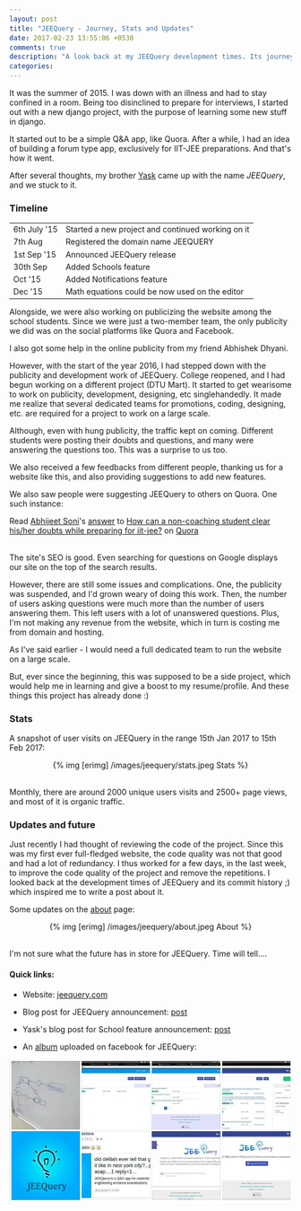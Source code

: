 ```yaml
---
layout: post
title: "JEEQuery - Journey, Stats and Updates"
date: 2017-02-23 13:55:06 +0530
comments: true
description: "A look back at my JEEQuery development times. Its journey, statistics and updates."
categories: 
---
```


It was the summer of 2015. I was down with an illness and had to stay confined in a room. Being too disinclined to prepare for interviews, I started out with a new django project, with the purpose of learning some new stuff in django.


It started out to be a simple Q&A app, like Quora. After a while, I had an idea of building a forum type app, exclusively for IIT-JEE preparations. And that's how it went. <!-- more -->


After several thoughts, my brother [Yask](http://iyask.me) came up with the name _JEEQuery_, and we stuck to it.


### Timeline

<table class="table">
<tr>
<td>6th July '15</td>
<td>Started a new project and continued working on it</td>
</tr>
<tr>
<td>7th Aug</td>
<td>Registered the domain name JEEQUERY</td>
</tr>
<tr>
<td>1st Sep '15</td>
<td>Announced JEEQuery release</td>
</tr>
<tr>
<td>30th Sep</td>
<td>Added Schools feature</td>
</tr>
<tr>
<td>Oct '15</td>
<td>Added Notifications feature</td>
</tr>
<tr>
<td>Dec '15</td>
<td>Math equations could be now used on the editor</td>
</tr>
</table>  


Alongside, we were also working on publicizing the website among the school students. Since we were just a two-member team, the only publicity we did was on the social platforms like Quora and Facebook.

I also got some help in the online publicity from my friend Abhishek Dhyani.


However, with the start of the year 2016, I had stepped down with the publicity and development work of JEEQuery. College reopened, and I had begun working on a different project (DTU Mart). It started to get wearisome to work on publicity, development, designing, etc singlehandedly. It made me realize that several dedicated teams for promotions, coding, designing, etc. are required for a project to work on a large scale.


Although, even with hung publicity, the traffic kept on coming. Different students were posting their doubts and questions, and many were answering the questions too. This was a surprise to us too.


We also received a few feedbacks from different people, thanking us for a website like this, and also providing suggestions to add new features.


We also saw people were suggesting JEEQuery to others on Quora. One such instance:


<span class="quora-content-embed" data-name="How-can-a-non-coaching-student-clear-his-her-doubts-while-preparing-for-iit-jee/answer/Abhijeet-Soni-8">Read <a class="quora-content-link" data-width="559" load-full-answer="True" data-key="74cef4be45af5bc4975c01d393579ddf" data-id="23554278" data-embed="ivqdcwk" href="https://www.quora.com/How-can-a-non-coaching-student-clear-his-her-doubts-while-preparing-for-iit-jee/answer/Abhijeet-Soni-8" data-type="answer" data-height="250"><a href="https://www.quora.com/Abhijeet-Soni-8">Abhijeet Soni</a>&#039;s <a href="/How-can-a-non-coaching-student-clear-his-her-doubts-while-preparing-for-iit-jee#ans23554278">answer</a> to <a href="/How-can-a-non-coaching-student-clear-his-her-doubts-while-preparing-for-iit-jee" ref="canonical"><span class="rendered_qtext">How can a non-coaching student clear his/her doubts while preparing for iit-jee?</span></a></a> on <a href="https://www.__nousername__.main.quora.com">Quora</a><script type="text/javascript" src="https://www.quora.com/widgets/content"></script></span>

<br>
The site's SEO is good. Even searching for questions on Google displays our site on the top of the search results.


However, there are still some issues and complications. One, the publicity was suspended, and I'd grown weary of doing this work. Then, the number of users asking questions were much more than the number of users answering them. This left users with a lot of unanswered questions. Plus, I'm not making any revenue from the website, which in turn is costing me from domain and hosting.

As I've said earlier - I would need a full dedicated team to run the website on a large scale.


But, ever since the beginning, this was supposed to be a side project, which would help me in learning and give a boost to my resume/profile. And these things this project has already done :)


### Stats
 
A snapshot of user visits on JEEQuery in the range 15th Jan 2017 to 15th Feb 2017:

<center>
	{% img [erimg] /images/jeequery/stats.jpeg Stats %}
</center><br>


Monthly, there are around 2000 unique users visits and 2500+ page views, and most of it is organic traffic.


### Updates and future

Just recently I had thought of reviewing the code of the project. Since this was my first ever full-fledged website, the code quality was not that good and had a lot of redundancy. I thus worked for a few days, in the last week, to improve the code quality of the project and remove the repetitions. I looked back at the development times of JEEQuery and its commit history ;) which inspired me to write a post about it.


Some updates on the [about](http://jeequery.com/about) page:

<center>
	{% img [erimg] /images/jeequery/about.jpeg About %}
</center><br>



I'm not sure what the future has in store for JEEQuery. Time will tell....


#### Quick links:

* Website: [jeequery.com](http://jeequery.com)

* Blog post for JEEQuery announcement: [post](http://bhrigu.me/blog/2015/09/01/deployed-and-hosted/)

* Yask's blog post for School feature announcement: [post](https://medium.com/@yask123/introducing-schools-in-jeequery-e04e6fc23a10)

* An [album](https://www.facebook.com/media/set/?set=a.10209055616741212.1073741829.1641834923&type=1&l=763511c547) uploaded on facebook for JEEQuery:

<a href="https://www.facebook.com/media/set/?set=a.10209055616741212.1073741829.1641834923&type=1&l=763511c547">
	<img src="/images/jeequery/album.jpeg">
</a>